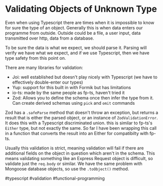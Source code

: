 # Validating Objects of Unknown Type

Even when using Typescript there are times when it is impossible to know for sure the type of an object. Generally this is when data enters our programme from outside.
Outside could be a file, a user input, data transmitted over http, data from a database.

To be sure the data is what we expect, we should parse it. Parsing will verify we have what we expect, and if we use Typescript, then we have type safety from this point on.

There are many libraries for validation:

- Joi: well established but doesn't play nicely with Typescript (we have to effectively double-enter our types)
- Yup: support for this built in with Formik but has limitations
- io-ts: made by the same people as fp-ts, haven't tried it
- Zod: Allows you to define the schema once then infer the type from it. Can create derived schemas using `pick` and `omit` commands

Zod has a `.safeParse` method that doesn't throw an exception, but returns a result that is either the parsed object, or an instance of `ZodValidationError`. It does this with a Typescript discriminated union. this is similar to fp-ts's `Either` type, but not exactly the same. 
So far I have been wrapping this call in a function that converts the result into an Either for compatibilty with fp-ts.

Usually this validation is strict, meaning validation will fail if there are additional fields on the object in question which aren't in the schema. This means validating something like an Express Request object is difficult, so validate just the `req.body` or similar. We have the same problem with Mongoose database objects, so use the `.toObject()` method.

#typescript #validation #functional-programming
